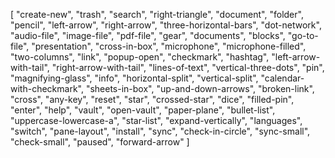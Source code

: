 [
    "create-new",
    "trash",
    "search",
    "right-triangle",
    "document",
    "folder",
    "pencil",
    "left-arrow",
    "right-arrow",
    "three-horizontal-bars",
    "dot-network",
    "audio-file",
    "image-file",
    "pdf-file",
    "gear",
    "documents",
    "blocks",
    "go-to-file",
    "presentation",
    "cross-in-box",
    "microphone",
    "microphone-filled",
    "two-columns",
    "link",
    "popup-open",
    "checkmark",
    "hashtag",
    "left-arrow-with-tail",
    "right-arrow-with-tail",
    "lines-of-text",
    "vertical-three-dots",
    "pin",
    "magnifying-glass",
    "info",
    "horizontal-split",
    "vertical-split",
    "calendar-with-checkmark",
    "sheets-in-box",
    "up-and-down-arrows",
    "broken-link",
    "cross",
    "any-key",
    "reset",
    "star",
    "crossed-star",
    "dice",
    "filled-pin",
    "enter",
    "help",
    "vault",
    "open-vault",
    "paper-plane",
    "bullet-list",
    "uppercase-lowercase-a",
    "star-list",
    "expand-vertically",
    "languages",
    "switch",
    "pane-layout",
    "install",
    "sync",
    "check-in-circle",
    "sync-small",
    "check-small",
    "paused",
    "forward-arrow"
]